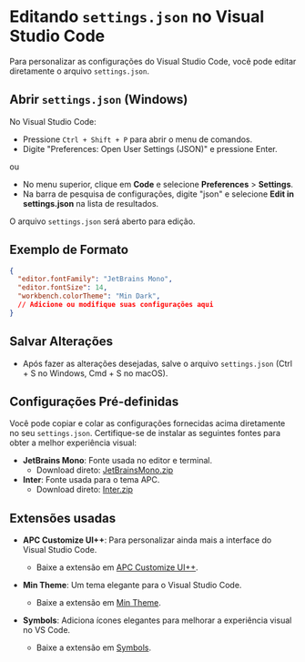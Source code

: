 # Editando `settings.json` no Visual Studio Code

Para personalizar as configurações do Visual Studio Code, você pode editar diretamente o arquivo `settings.json`.

## Abrir `settings.json` (Windows)

No Visual Studio Code:

- Pressione `Ctrl + Shift + P` para abrir o menu de comandos.
- Digite "Preferences: Open User Settings (JSON)" e pressione Enter.

ou

- No menu superior, clique em **Code** e selecione **Preferences** > **Settings**.
- Na barra de pesquisa de configurações, digite "json" e selecione **Edit in settings.json** na lista de resultados.

O arquivo `settings.json` será aberto para edição.

## Exemplo de Formato

```json
{
  "editor.fontFamily": "JetBrains Mono",
  "editor.fontSize": 14,
  "workbench.colorTheme": "Min Dark",
  // Adicione ou modifique suas configurações aqui
}
```

## Salvar Alterações

- Após fazer as alterações desejadas, salve o arquivo `settings.json` (Ctrl + S no Windows, Cmd + S no macOS).

## Configurações Pré-definidas

Você pode copiar e colar as configurações fornecidas acima diretamente no seu `settings.json`. Certifique-se de instalar as seguintes fontes para obter a melhor experiência visual:

- **JetBrains Mono**: Fonte usada no editor e terminal.
  - Download direto: [JetBrainsMono.zip](https://github.com/ryanoasis/nerd-fonts/releases/download/v3.2.1/JetBrainsMono.zip="_blank"})
- **Inter**: Fonte usada para o tema APC.
  - Download direto: [Inter.zip](https://rsms.me/inter/download/="_blank"})

## Extensões usadas

- **APC Customize UI++**: Para personalizar ainda mais a interface do Visual Studio Code.
  - Baixe a extensão em [APC Customize UI++](https://marketplace.visualstudio.com/items?itemName=drcika.apc-extension="_blank"}).
  
- **Min Theme**: Um tema elegante para o Visual Studio Code.
  - Baixe a extensão em [Min Theme](https://marketplace.visualstudio.com/items?itemName=miguelsolorio.min-theme="_blank"}).

- **Symbols**: Adiciona ícones elegantes para melhorar a experiência visual no VS Code.
  - Baixe a extensão em [Symbols](https://marketplace.visualstudio.com/items?itemName=miguelsolorio.symbols="_blank"}).
